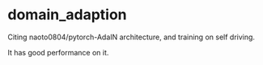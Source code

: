 # domain_adaption
Citing naoto0804/pytorch-AdaIN architecture, and training on self driving.

It has good performance on it.
